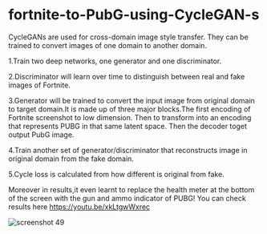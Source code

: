 # fortnite-to-PubG-using-CycleGAN-s

CycleGANs are used for cross-domain image style transfer. They can be trained to convert images of one domain to another domain.

1.Train two deep networks, one generator and one discriminator.

2.Discriminator will learn over time to distinguish between real and fake images of Fortnite.

3.Generator will be trained to convert the input image from original domain to target domain.It is made up of three major blocks.The first encoding of Fortnite screenshot to low dimension. Then to transform into an encoding that represents PUBG in that same latent space. Then the decoder toget output PubG image.

4.Train another set of generator/discriminator that reconstructs image in original domain from the fake domain.

5.Cycle loss is calculated from how different is original from fake.

Moreover in results,it even learnt to replace the health meter at the bottom of the screen with the gun and ammo indicator of PUBG! 
You can check results here https://youtu.be/xkLtgwWxrec

![screenshot 49](https://user-images.githubusercontent.com/30951565/42132968-7ad91d4c-7d3f-11e8-9774-c6b996d032e3.png)
